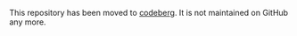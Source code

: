 This repository has been moved to [codeberg](https://codeberg.org/straightway/repo). It is not maintained on GitHub any more.
